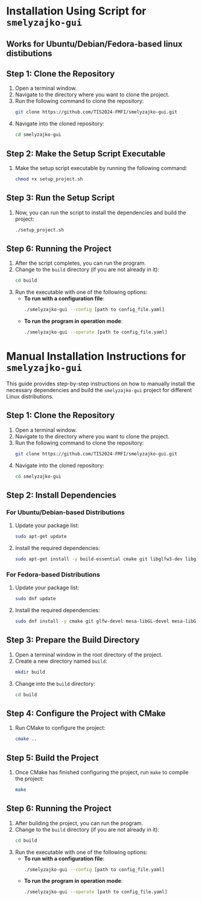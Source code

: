 # Installation Using Script for `smelyzajko-gui`
## Works for Ubuntu/Debian/Fedora-based linux distibutions 

## Step 1: Clone the Repository

1. Open a terminal window.
2. Navigate to the directory where you want to clone the project.
3. Run the following command to clone the repository:
   ```bash
   git clone https://github.com/TIS2024-FMFI/smelyzajko-gui.git
   ```
4. Navigate into the cloned repository:
    ```bash
   cd smelyzajko-gui
   ```

## Step 2: Make the Setup Script Executable

1. Make the setup script executable by running the following command:

    ```bash
    chmod +x setup_project.sh
    ```

## Step 3: Run the Setup Script

1. Now, you can run the script to install the dependencies and build the project:

    ```bash
    ./setup_project.sh
    ```

## Step 6: Running the Project

1. After the script completes, you can run the program.
2. Change to the `build` directory (if you are not already in it):
   ```bash
   cd build
   ```
3. Run the executable with one of the following options:
    - **To run with a configuration file**:
      ```bash
      ./smelyzajko-gui --config [path to config_file.yaml]
      ```
    - **To run the program in operation mode**:
      ```bash
      ./smelyzajko-gui --operate [path to config_file.yaml]
      ```


# Manual Installation Instructions for `smelyzajko-gui`

This guide provides step-by-step instructions on how to manually install the necessary dependencies and build the `smelyzajko-gui` project for different Linux distributions.

## Step 1: Clone the Repository

1. Open a terminal window.
2. Navigate to the directory where you want to clone the project.
3. Run the following command to clone the repository:
   ```bash
   git clone https://github.com/TIS2024-FMFI/smelyzajko-gui.git
   ```
4. Navigate into the cloned repository:
    ```bash
   cd smelyzajko-gui
   ```

## Step 2: Install Dependencies

### For Ubuntu/Debian-based Distributions

1. Update your package list:
   ```bash
   sudo apt-get update
   ```
2. Install the required dependencies:
   ```bash
   sudo apt-get install -y build-essential cmake git libglfw3-dev libgl1-mesa-dev libglu1-mesa-dev libxkbcommon-dev pkg-config libxinerama-dev libxcursor-dev libxi-dev
   ```

### For Fedora-based Distributions

1. Update your package list:
   ```bash
   sudo dnf update
   ```

2. Install the required dependencies:
   ```bash
   sudo dnf install -y cmake git glfw-devel mesa-libGL-devel mesa-libGLU-devel libxkbcommon-devel pkgconfig libXinerama-devel libXcursor-devel libXi-devel wayland-devel
   ```

## Step 3: Prepare the Build Directory

1. Open a terminal window in the root directory of the project.
2. Create a new directory named `build`:
   ```bash
   mkdir build
   ```
3. Change into the `build` directory:
   ```bash
   cd build
   ```

## Step 4: Configure the Project with CMake

1. Run CMake to configure the project:
   ```bash
   cmake ..
   ```

## Step 5: Build the Project

1. Once CMake has finished configuring the project, run `make` to compile the project:
   ```bash
   make
   ```

## Step 6: Running the Project

1. After building the project, you can run the program.
2. Change to the `build` directory (if you are not already in it):
   ```bash
   cd build
   ```
3. Run the executable with one of the following options:
    - **To run with a configuration file**:
      ```bash
      ./smelyzajko-gui --config [path to config_file.yaml]
      ```
    - **To run the program in operation mode**:
      ```bash
      ./smelyzajko-gui --operate [path to config_file.yaml]
      ```

